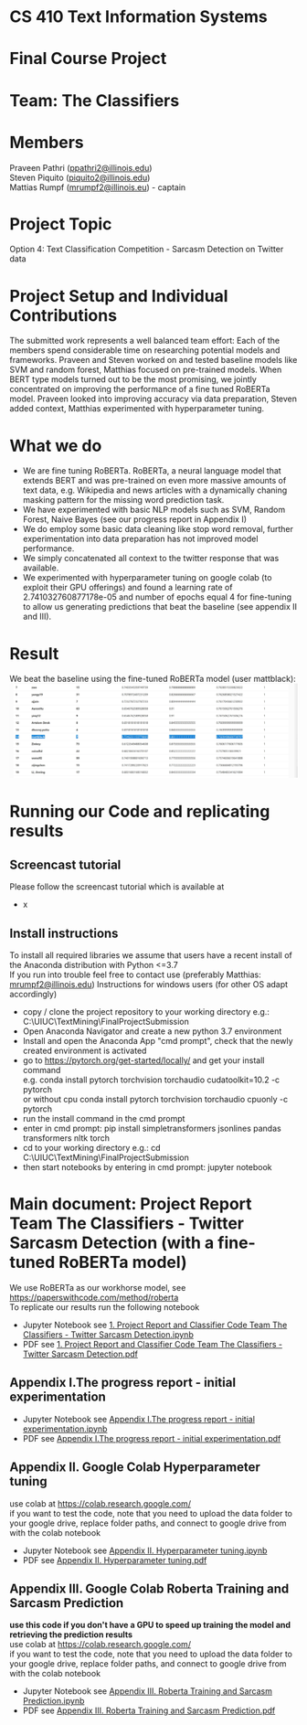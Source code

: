 # CS 410 Text Information Systems 
# Final Course Project 
# Team: The Classifiers

# Members
Praveen Pathri (ppathri2@illinois.edu) <br>
Steven Piquito (piquito2@illinois.edu) <br>
Mattias Rumpf (mrumpf2@illinois.eu) - captain

# Project Topic
Option 4: Text Classification Competition - Sarcasm Detection on Twitter data

# Project Setup and Individual Contributions
The submitted work represents a well balanced team effort: Each of the members spend considerable time on researching potential models and frameworks. Praveen and Steven worked on and tested baseline models like SVM and random forest, Matthias focused on pre-trained models. When BERT type models turned out to be the most promising, we jointly concentrated on improving the performance of a fine tuned RoBERTa model. Praveen looked into improving accuracy via data preparation, Steven added context, Matthias experimented with hyperparameter tuning. 

# What we do
*  We are fine tuning RoBERTa. RoBERTa, a neural language model that extends BERT and was pre-trained on even more massive amounts of text data, e.g. Wikipedia and news articles with a dynamically chaning masking pattern for the missing word prediction task.
*  We have experimented with basic NLP models such as SVM, Random Forest, Naive Bayes (see our progress report in Appendix I)
*  We do employ some basic data cleaning like stop word removal, further experimentation into data preparation has not improved model performance.
*  We simply concatenated all context to the twitter response that was available.
*  We experimented with hyperparameter tuning on google colab (to exploit their GPU offerings) and found a learning rate of 2.741032760877178e-05 and number of epochs equal 4 for fine-tuning to allow us generating predictions that beat the baseline (see appendix II and III).

# Result
We beat the baseline using the fine-tuned RoBERTa model (user mattblack):
<img src="leaderboardHyperparameterTuning.jpg">

# Running our Code and replicating results

## Screencast tutorial
Please follow the screencast tutorial which is available at
*   x

## Install instructions
To install all required libraries we assume that users have a recent install of the Anaconda distribution with Python <=3.7 <br>
If you run into trouble feel free to contact use (preferably Matthias: mrumpf2@illinois.edu)
Instructions for windows users (for other OS adapt accordingly)
* copy / clone the project repository to your working directory e.g.:  C:\UIUC\TextMining\FinalProjectSubmission
* Open Anaconda Navigator and create a new python 3.7 environment
* Install and open the Anaconda App "cmd prompt", check that the newly created environment is activated
* go to https://pytorch.org/get-started/locally/ and get your install command <br>
e.g. conda install pytorch torchvision torchaudio cudatoolkit=10.2 -c pytorch <br>
or without cpu conda install pytorch torchvision torchaudio cpuonly -c pytorch
* run the install command in the cmd prompt
* enter in cmd prompt: pip install simpletransformers jsonlines pandas transformers nltk torch
* cd to your working directory e.g.: cd C:\UIUC\TextMining\FinalProjectSubmission
* then start notebooks by entering in cmd prompt: jupyter notebook

# Main document: Project Report Team The Classifiers - Twitter Sarcasm Detection (with a fine-tuned RoBERTa model)
We use RoBERTa as our workhorse model, see https://paperswithcode.com/method/roberta <br>
To replicate our results run the following notebook
* Jupyter Notebook see <a href="1. Project Report and Classifier Code Team The Classifiers - Twitter Sarcasm Detection.ipynb">1. Project Report and Classifier Code Team The Classifiers - Twitter Sarcasm Detection.ipynb</a>
* PDF see <a href="1. Project Report and Classifier Code Team The Classifiers - Twitter Sarcasm Detection.pdf">1. Project Report and Classifier Code Team The Classifiers - Twitter Sarcasm Detection.pdf</a>

## Appendix I.The progress report - initial experimentation
* Jupyter Notebook see  <a href="Appendix I.The progress report - initial experimentation.ipynb">Appendix I.The progress report - initial experimentation.ipynb</a>
* PDF see <a href="Appendix I.The progress report - initial experimentation.pdf">Appendix I.The progress report - initial experimentation.pdf</a>

## Appendix II.  Google Colab Hyperparameter tuning
use colab at https://colab.research.google.com/ <br>
if you want to test the code, note that you need to upload the data folder to your google drive, replace folder paths, and connect to google drive from with the colab notebook
* Jupyter Notebook see <a href="Appendix II. Hyperparameter tuning.ipynb">Appendix II. Hyperparameter tuning.ipynb</a>
* PDF  see <a href="Appendix II. Hyperparameter tuning.pdf">Appendix II. Hyperparameter tuning.pdf</a>
## Appendix III. Google Colab Roberta Training and Sarcasm Prediction
**use this code if you don't have a GPU to speed up training the model and retrieving the prediction results** <br>
use colab at https://colab.research.google.com/ <br>
if you want to test the code, note that you need to upload the data folder to your google drive, replace folder paths, and connect to google drive from with the colab notebook
* Jupyter Notebook see <a href="Appendix III. Roberta Training and Sarcasm Prediction.ipynb">Appendix III. Roberta Training and Sarcasm Prediction.ipynb</a>
* PDF  see <a href="Appendix III. Roberta Training and Sarcasm Prediction.pdf">Appendix III. Roberta Training and Sarcasm Prediction.pdf</a>